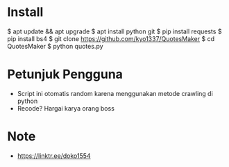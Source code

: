 # Install
$ apt update && apt upgrade 
$ apt install python git
$ pip install requests
$ pip install bs4
$ git clone https://github.com/kyo1337/QuotesMaker
$ cd QuotesMaker
$ python quotes.py

# Petunjuk Pengguna
- Script ini otomatis random karena menggunakan metode crawling di python
- Recode? Hargai karya orang boss

# Note
- https://linktr.ee/doko1554
